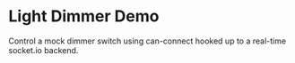 # Light Dimmer Demo

Control a mock dimmer switch using can-connect hooked up to a real-time socket.io backend.
